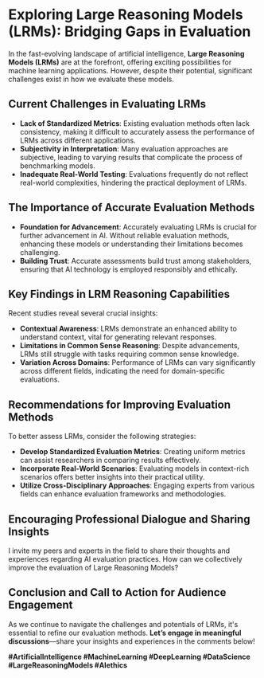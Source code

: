 # Exploring Large Reasoning Models (LRMs): Bridging Gaps in Evaluation

In the fast-evolving landscape of artificial intelligence, **Large Reasoning Models (LRMs)** are at the forefront, offering exciting possibilities for machine learning applications. However, despite their potential, significant challenges exist in how we evaluate these models.

## Current Challenges in Evaluating LRMs

- **Lack of Standardized Metrics**: Existing evaluation methods often lack consistency, making it difficult to accurately assess the performance of LRMs across different applications.
- **Subjectivity in Interpretation**: Many evaluation approaches are subjective, leading to varying results that complicate the process of benchmarking models.
- **Inadequate Real-World Testing**: Evaluations frequently do not reflect real-world complexities, hindering the practical deployment of LRMs.

## The Importance of Accurate Evaluation Methods

- **Foundation for Advancement**: Accurately evaluating LRMs is crucial for further advancement in AI. Without reliable evaluation methods, enhancing these models or understanding their limitations becomes challenging.
- **Building Trust**: Accurate assessments build trust among stakeholders, ensuring that AI technology is employed responsibly and ethically.

## Key Findings in LRM Reasoning Capabilities

Recent studies reveal several crucial insights:
- **Contextual Awareness**: LRMs demonstrate an enhanced ability to understand context, vital for generating relevant responses.
- **Limitations in Common Sense Reasoning**: Despite advancements, LRMs still struggle with tasks requiring common sense knowledge.
- **Variation Across Domains**: Performance of LRMs can vary significantly across different fields, indicating the need for domain-specific evaluations.

## Recommendations for Improving Evaluation Methods

To better assess LRMs, consider the following strategies:
- **Develop Standardized Evaluation Metrics**: Creating uniform metrics can assist researchers in comparing results effectively.
- **Incorporate Real-World Scenarios**: Evaluating models in context-rich scenarios offers better insights into their practical utility.
- **Utilize Cross-Disciplinary Approaches**: Engaging experts from various fields can enhance evaluation frameworks and methodologies.

## Encouraging Professional Dialogue and Sharing Insights

I invite my peers and experts in the field to share their thoughts and experiences regarding AI evaluation practices. How can we collectively improve the evaluation of Large Reasoning Models?

## Conclusion and Call to Action for Audience Engagement

As we continue to navigate the challenges and potentials of LRMs, it's essential to refine our evaluation methods. **Let’s engage in meaningful discussions**—share your insights and experiences in the comments below!

**#ArtificialIntelligence #MachineLearning #DeepLearning #DataScience #LargeReasoningModels #AIethics**